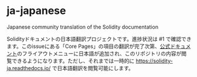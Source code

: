 # ja-japanese
Japanese community translation of the Solidity documentation

Solidityドキュメントの日本語翻訳プロジェクトです。進捗状況は #1 で確認できます。このissueにある「Core Pages」の項目の翻訳が完了次第、[公式ドキュメント](https://docs.soliditylang.org/en/latest/)のフライアウトメニューに日本語が追加され、このリポジトリの内容が閲覧できるようになります。ただし、それまでは一時的に https://solidity-ja.readthedocs.io/ で日本語翻訳を閲覧可能にします。